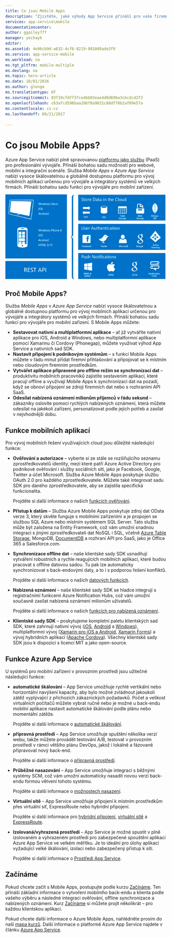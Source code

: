 ```yaml
---
title: Co jsou Mobile Apps
description: "Zjistěte, jaké výhody App Service přináší pro vaše firemní mobilní aplikace."
services: app-service\mobile
documentationcenter: 
author: ggailey777
manager: yochayk
editor: 
ms.assetid: 4e96cb9d-a632-4cf6-8219-0810d8ade3f9
ms.service: app-service-mobile
ms.workload: na
ms.tgt_pltfrm: mobile-multiple
ms.devlang: na
ms.topic: hero-article
ms.date: 10/01/2016
ms.author: glenga
ms.translationtype: HT
ms.sourcegitcommit: 83f19cfdff37ce4bb03eae4d8d69ba3cbcdc42f3
ms.openlocfilehash: c63a7cd596baa20bf0a9031c88df78b2af09e57a
ms.contentlocale: cs-cz
ms.lasthandoff: 08/21/2017

---
```

# <a name="getting-started"> </a>Co jsou Mobile Apps?
Azure App Service nabízí plně spravovanou [platformu jako službu](https://azure.microsoft.com/overview/what-is-paas/) (PaaS) pro profesionální vývojáře. Přináší bohatou sadu možností pro webové, mobilní a integrační scénáře. Služba *Mobile Apps* v *Azure App Service* nabízí vysoce škálovatelnou a globálně dostupnou platformu pro vývoj mobilních aplikací určenou pro vývojáře a integrátory systémů ve velkých firmách. Přináší bohatou sadu funkcí pro vývojáře pro mobilní zařízení.

![Mobile Apps](./media/app-service-mobile-value-prop/overview.png)

## <a name="why-mobile-apps"></a>Proč Mobile Apps?
Služba *Mobile Apps* v *Azure App Service* nabízí vysoce škálovatelnou a globálně dostupnou platformu pro vývoj mobilních aplikací určenou pro vývojáře a integrátory systémů ve velkých firmách. Přináší bohatou sadu funkcí pro vývojáře pro mobilní zařízení. S Mobile Apps můžete:

* **Sestavovat nativní a multiplatformní aplikace** – ať již vytváříte nativní aplikace pro iOS, Android a Windows, nebo multiplatformní aplikace pomocí Xamarinu či Cordovy (Phonegap), můžete využívat výhod App Service a nativních sad SDK.
* **Nastavit připojení k podnikovým systémům** – s funkcí Mobile Apps můžete v řádu minut přidat firemní přihlašování a připojovat se k místním nebo cloudovým firemním prostředkům.
* **Vytvářet aplikace připravené pro offline režim se synchronizací dat** – produktivitu mobilních pracovníků zajistíte sestavením aplikací, které pracují offline a využívají Mobile Apps k synchronizaci dat na pozadí, když se obnoví připojení se zdroji firemních dat nebo s rozhraními API SaaS.
* **Odesílat nabízená oznámení milionům příjemců v řádu sekund** – zákazníky oslovíte pomocí rychlých nabízených oznámení, která můžete odesílat na jakékoli zařízení, personalizovat podle jejich potřeb a zasílat v nejvhodnější dobu.

## <a name="mobile-app-features"></a>Funkce mobilních aplikací
Pro vývoj mobilních řešení využívajících cloud jsou důležité následující funkce:

* **Ověřování a autorizace** – vyberte si ze stále se rozšiřujícího seznamu zprostředkovatelů identity, mezi které patří Azure Active Directory pro podnikové ověřování i služby sociálních sítí, jako je Facebook, Google, Twitter a účet Microsoft.  Služba Azure Mobile Apps poskytuje službu OAuth 2.0 pro každého zprostředkovatele.  Můžete také integrovat sadu SDK pro daného zprostředkovatele, aby se zajistila specifická funkcionalita.

  Projděte si další informace o našich [funkcích ověřování].
* **Přístup k datům** – Služba Azure Mobile Apps poskytuje zdroj dat OData verze 3, který skvěle funguje s mobilními zařízeními a je propojen se službou SQL Azure nebo místním systémem SQL Server.  Tato služba může být založena na Entity Framework, což vám umožní snadnou integraci s jinými zprostředkovateli dat NoSQL i SQL, včetně [Azure Table Storage], MongoDB, [DocumentDB] a rozhraní API pro SaaS, jako je Office 365 a Salesforce.com.
* **Synchronizace offline dat** – naše klientské sady SDK usnadňují vytváření robustních a rychle reagujících mobilních aplikací, které budou pracovat s offline datovou sadou. Tu pak lze automaticky synchronizovat s back-endovými daty, a to i s podporou řešení konfliktů.

  Projděte si další informace o našich [datových funkcích].
* **Nabízená oznámení** – naše klientské sady SDK se hladce integrují s registračními funkcemi Azure Notification Hubs, což vám umožní současně zasílat nabízená oznámení milionům uživatelů.

  Projděte si další informace o našich [funkcích pro nabízená oznámení].
* **Klientské sady SDK** – poskytujeme kompletní paletu klientských sad SDK, které zahrnují nativní vývoj ([iOS], [Android] a [Windows]), multiplatformní vývoj ([Xamarin pro iOS a Android], [Xamarin Forms]) a vývoj hybridních aplikací ([Apache Cordova]).  Všechny klientské sady SDK jsou k dispozici s licencí MIT a jako open-source.

## <a name="azure-app-service-features"></a>Funkce Azure App Service
U systémů pro mobilní zařízení v provozním prostředí jsou užitečné následující funkce:

* **automatické škálování** – App Service umožňuje rychlé vertikální nebo horizontální navýšení kapacity, aby bylo možné zvládnout jakoukoli zátěž vyplývající z příchozích zákaznických požadavků. Počet a velikost virtuálních počítačů můžete vybrat ručně nebo je možné u back-endu mobilní aplikace nastavit automatické škálování podle plánu nebo momentální zátěže.

  Projděte si další informace o [automatické škálování].
* **přípravná prostředí** – App Service umožňuje spuštění několika verzí webu, takže můžete provádět testování A/B, testovat v provozním prostředí v rámci většího plánu DevOps, jakož i lokálně a fázovaně připravovat nový back-end.

  Projděte si další informace o [přípravná prostředí].
* **Průběžné nasazování** – App Service umožňuje integraci s běžnými systémy SCM, což vám umožní automaticky nasadit novou verzi back-endu formou větvení tohoto systému.

  Projděte si další informace o [možnostech nasazení].
* **Virtuální sítě** – App Service umožňuje připojení k místním prostředkům přes virtuální síť, ExpressRoute nebo hybridní připojení.

  Projděte si další informace pro [hybridní připojení], [virtuální sítě] a [ExpressRoute].
* **Izolovaná/vyhrazená prostředí** – App Service je možné spustit v plně izolovaném a vyhrazeném prostředí pro zabezpečené spouštění aplikací Azure App Service ve velkém měřítku.  Je to ideální pro úlohy aplikací vyžadující velké škálování, izolaci nebo zabezpečený přístup k síti.

  Projděte si další informace o [Prostředí App Service].

## <a name="getting-started"></a>Začínáme
Pokud chcete začít s Mobile Apps, postupujte podle kurzu [Začínáme].  Ten přináší základní informace o vytvoření mobilního back-endu a klienta podle vašeho výběru a následné integraci ověřování, offline synchronizace a nabízených oznámení.  Kurz [Začínáme] si můžete projít několikrát – pro každou klientskou aplikaci.

Pokud chcete další informace o Azure Mobile Apps, nahlédněte prosím do naší [mapa kurzů].
Další informace o platformě Azure App Service najdete v článku [Azure App Service].

<!-- URLs. -->
[Migrate your Mobile Service to App Service]: app-service-mobile-migrating-from-mobile-services.md
[Azure App Service]: ../app-service/app-service-value-prop-what-is.md
[Začínáme]: app-service-mobile-ios-get-started.md
[Azure Table Storage]:../cosmos-db/table-storage-how-to-use-dotnet.md
[DocumentDB]: ../documentdb/documentdb-get-started.md
[funkcích ověřování]: ./app-service-mobile-auth.md
[datových funkcích]: ./app-service-mobile-offline-data-sync.md
[funkcích pro nabízená oznámení]: ../notification-hubs/notification-hubs-push-notification-overview.md
[iOS]: ./app-service-mobile-ios-how-to-use-client-library.md
[Android]: ./app-service-mobile-android-how-to-use-client-library.md
[Windows]: ./app-service-mobile-dotnet-how-to-use-client-library.md
[Xamarin pro iOS a Android]: ./app-service-mobile-dotnet-how-to-use-client-library.md
[Xamarin Forms]: ./app-service-mobile-xamarin-forms-get-started.md
[Apache Cordova]: ./app-service-mobile-cordova-how-to-use-client-library.md
[automatické škálování]: ../app-service-web/web-sites-scale.md
[přípravná prostředí]: ../app-service-web/web-sites-staged-publishing.md
[možnostech nasazení]: ../app-service-web/web-sites-deploy.md
[hybridní připojení]: ../app-service-web/web-sites-hybrid-connection-get-started.md
[virtuální sítě]: ../app-service-web/web-sites-integrate-with-vnet.md
[ExpressRoute]: ../app-service-web/app-service-app-service-environment-network-configuration-expressroute.md
[Prostředí App Service]: ../app-service-web/app-service-app-service-environment-intro.md
[mapa kurzů]: https://azure.microsoft.com/en-us/documentation/learning-paths/appservice-mobileapps/

